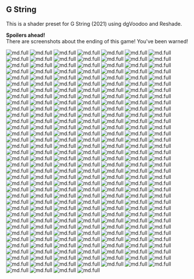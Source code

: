 <!-- {
    "img": "screenshots/gstring/gstring_2023-06-18_23-26-02.jpg",
    "desc": "G String + dgVoodoo + ReShade"
} -->

## G String

This is a shader preset for G String (2021) using dgVoodoo and Reshade.

**Spoilers ahead!**  
There are screenshots about the ending of this game! You've been warned!


![md.full](gstring/gstring_2023-04-25_01-44-30.jpg)
![md.full](gstring/gstring_2023-04-25_01-46-41.jpg)
![md.full](gstring/gstring_2023-04-25_01-54-40.jpg)
![md.full](gstring/gstring_2023-04-25_01-58-31.jpg)
![md.full](gstring/gstring_2023-04-25_01-59-22.jpg)
![md.full](gstring/gstring_2023-04-25_02-01-36.jpg)
![md.full](gstring/gstring_2023-04-25_02-02-47.jpg)
![md.full](gstring/gstring_2023-04-25_02-06-18.jpg)
![md.full](gstring/gstring_2023-04-29_00-51-45.jpg)
![md.full](gstring/gstring_2023-04-29_01-23-07.jpg)
![md.full](gstring/gstring_2023-04-29_01-23-44.jpg)
![md.full](gstring/gstring_2023-04-29_01-24-42.jpg)
![md.full](gstring/gstring_2023-04-29_01-33-10.jpg)
<mdcompare full="true" ls="gstring/gstring_2023-04-29_01-51-38_original.jpg" rs="gstring/gstring_2023-04-29_01-51-38.jpg"></mdcompare>
![md.full](gstring/gstring_2023-04-29_01-53-20.jpg)
![md.full](gstring/gstring_2023-04-29_02-04-12.jpg)
![md.full](gstring/gstring_2023-04-29_02-22-47.jpg)
![md.full](gstring/gstring_2023-04-29_02-28-19.jpg)
![md.full](gstring/gstring_2023-04-29_02-29-24.jpg)
![md.full](gstring/gstring_2023-04-29_02-30-41.jpg)
![md.full](gstring/gstring_2023-04-29_02-31-34.jpg)
![md.full](gstring/gstring_2023-04-29_02-31-39.jpg)
![md.full](gstring/gstring_2023-04-29_02-34-55.jpg)
![md.full](gstring/gstring_2023-04-29_02-36-17.jpg)
![md.full](gstring/gstring_2023-05-02_23-02-23.jpg)
![md.full](gstring/gstring_2023-05-02_23-04-16.jpg)
![md.full](gstring/gstring_2023-05-02_23-04-59.jpg)
![md.full](gstring/gstring_2023-05-02_23-05-46.jpg)
![md.full](gstring/gstring_2023-05-02_23-05-53.jpg)
![md.full](gstring/gstring_2023-05-02_23-05-59.jpg)
![md.full](gstring/gstring_2023-05-02_23-06-12.jpg)
![md.full](gstring/gstring_2023-05-02_23-06-19.jpg)
![md.full](gstring/gstring_2023-05-02_23-06-34.jpg)
![md.full](gstring/gstring_2023-05-02_23-06-42.jpg)
![md.full](gstring/gstring_2023-05-02_23-09-18.jpg)
![md.full](gstring/gstring_2023-05-02_23-39-26.jpg)
![md.full](gstring/gstring_2023-05-02_23-40-33.jpg)
![md.full](gstring/gstring_2023-05-02_23-40-45.jpg)
![md.full](gstring/gstring_2023-05-02_23-42-27.jpg)
![md.full](gstring/gstring_2023-05-02_23-43-02.jpg)
![md.full](gstring/gstring_2023-05-02_23-44-13.jpg)
<mdcompare full="true" ls="gstring/gstring_2023-05-02_23-54-42_original.jpg" rs="gstring/gstring_2023-05-02_23-54-42.jpg"></mdcompare>
![md.full](gstring/gstring_2023-05-03_00-00-31.jpg)
![md.full](gstring/gstring_2023-05-03_00-01-45.jpg)
![md.full](gstring/gstring_2023-05-04_00-10-43.jpg)
![md.full](gstring/gstring_2023-05-04_00-51-16.jpg)
![md.full](gstring/gstring_2023-05-04_00-55-24.jpg)
![md.full](gstring/gstring_2023-05-04_00-58-41.jpg)
![md.full](gstring/gstring_2023-05-04_01-30-53.jpg)
![md.full](gstring/gstring_2023-05-04_01-35-38.jpg)
![md.full](gstring/gstring_2023-05-04_01-40-49.jpg)
![md.full](gstring/gstring_2023-05-04_01-44-25.jpg)
![md.full](gstring/gstring_2023-05-04_01-47-49.jpg)
![md.full](gstring/gstring_2023-05-04_22-32-09.jpg)
![md.full](gstring/gstring_2023-05-04_23-00-19.jpg)
![md.full](gstring/gstring_2023-05-04_23-03-17.jpg)
![md.full](gstring/gstring_2023-05-04_23-03-22.jpg)
![md.full](gstring/gstring_2023-05-04_23-04-24.jpg)
<mdcompare full="true" ls="gstring/gstring_2023-05-04_23-08-17_original.jpg" rs="gstring/gstring_2023-05-04_23-08-17.jpg"></mdcompare>
<mdcompare full="true" ls="gstring/gstring_2023-05-04_23-08-40_original.jpg" rs="gstring/gstring_2023-05-04_23-08-40.jpg"></mdcompare>
<mdcompare full="true" ls="gstring/gstring_2023-05-04_23-08-59_original.jpg" rs="gstring/gstring_2023-05-04_23-08-59.jpg"></mdcompare>
<mdcompare full="true" ls="gstring/gstring_2023-05-04_23-09-03_original.jpg" rs="gstring/gstring_2023-05-04_23-09-03.jpg"></mdcompare>
![md.full](gstring/gstring_2023-05-04_23-12-12.jpg)
![md.full](gstring/gstring_2023-05-04_23-15-49.jpg)
![md.full](gstring/gstring_2023-05-04_23-18-48.jpg)
![md.full](gstring/gstring_2023-05-07_20-32-50.jpg)
![md.full](gstring/gstring_2023-05-07_20-34-01.jpg)
![md.full](gstring/gstring_2023-05-07_20-36-31.jpg)
<mdcompare full="true" ls="gstring/gstring_2023-05-07_21-29-54_original.jpg" rs="gstring/gstring_2023-05-07_21-29-54.jpg"></mdcompare>
<mdcompare full="true" ls="gstring/gstring_2023-05-07_21-30-05_original.jpg" rs="gstring/gstring_2023-05-07_21-30-05.jpg"></mdcompare>
<mdcompare full="true" ls="gstring/gstring_2023-05-07_21-30-07_original.jpg" rs="gstring/gstring_2023-05-07_21-30-07.jpg"></mdcompare>
![md.full](gstring/gstring_2023-05-07_21-30-53.jpg)
![md.full](gstring/gstring_2023-05-07_21-31-47.jpg)
<mdcompare full="true" ls="gstring/gstring_2023-05-07_21-31-52_original.jpg" rs="gstring/gstring_2023-05-07_21-31-52.jpg"></mdcompare>
![md.full](gstring/gstring_2023-05-07_21-32-26.jpg)
![md.full](gstring/gstring_2023-05-07_21-32-31.jpg)
![md.full](gstring/gstring_2023-05-07_21-33-04.jpg)
![md.full](gstring/gstring_2023-05-07_21-35-31.jpg)
![md.full](gstring/gstring_2023-05-07_21-35-41.jpg)
![md.full](gstring/gstring_2023-05-07_21-37-20.jpg)
![md.full](gstring/gstring_2023-05-07_21-38-55.jpg)
![md.full](gstring/gstring_2023-05-07_21-39-10.jpg)
![md.full](gstring/gstring_2023-05-07_21-39-46.jpg)
![md.full](gstring/gstring_2023-05-07_21-43-24.jpg)
![md.full](gstring/gstring_2023-05-07_21-47-11.jpg)
![md.full](gstring/gstring_2023-05-07_21-49-01.jpg)
![md.full](gstring/gstring_2023-05-07_21-52-02.jpg)
![md.full](gstring/gstring_2023-05-07_21-53-20.jpg)
![md.full](gstring/gstring_2023-05-07_21-54-26.jpg)
![md.full](gstring/gstring_2023-05-07_21-55-50.jpg)
![md.full](gstring/gstring_2023-05-07_21-57-23.jpg)
![md.full](gstring/gstring_2023-05-07_21-57-34.jpg)
![md.full](gstring/gstring_2023-05-07_21-58-49.jpg)
![md.full](gstring/gstring_2023-05-07_21-59-10.jpg)
![md.full](gstring/gstring_2023-05-07_21-59-23.jpg)
![md.full](gstring/gstring_2023-05-07_22-00-54.jpg)
![md.full](gstring/gstring_2023-05-07_22-01-27.jpg)
![md.full](gstring/gstring_2023-05-07_22-04-54.jpg)
![md.full](gstring/gstring_2023-05-07_22-20-51.jpg)
![md.full](gstring/gstring_2023-05-07_22-22-16.jpg)
![md.full](gstring/gstring_2023-05-07_22-24-55.jpg)
![md.full](gstring/gstring_2023-05-07_22-31-36.jpg)
![md.full](gstring/gstring_2023-05-07_22-41-08.jpg)
![md.full](gstring/gstring_2023-05-07_22-48-20.jpg)
![md.full](gstring/gstring_2023-05-07_23-01-32.jpg)
![md.full](gstring/gstring_2023-05-07_23-03-54.jpg)
![md.full](gstring/gstring_2023-05-07_23-11-08.jpg)
![md.full](gstring/gstring_2023-05-07_23-11-15.jpg)
![md.full](gstring/gstring_2023-05-07_23-12-01.jpg)
![md.full](gstring/gstring_2023-05-07_23-12-45.jpg)
![md.full](gstring/gstring_2023-05-07_23-13-19.jpg)
![md.full](gstring/gstring_2023-05-07_23-13-52.jpg)
![md.full](gstring/gstring_2023-05-07_23-14-11.jpg)
![md.full](gstring/gstring_2023-05-07_23-21-01.jpg)
![md.full](gstring/gstring_2023-05-07_23-23-17.jpg)
![md.full](gstring/gstring_2023-05-07_23-26-43.jpg)
![md.full](gstring/gstring_2023-05-07_23-36-05.jpg)
![md.full](gstring/gstring_2023-05-07_23-44-01.jpg)
![md.full](gstring/gstring_2023-05-07_23-44-06.jpg)
![md.full](gstring/gstring_2023-05-08_00-00-07.jpg)
![md.full](gstring/gstring_2023-05-08_00-01-40.jpg)
![md.full](gstring/gstring_2023-05-08_00-02-01.jpg)
![md.full](gstring/gstring_2023-05-08_00-03-07.jpg)
![md.full](gstring/gstring_2023-05-08_00-07-59.jpg)
<mdcompare full="true" ls="gstring/gstring_2023-05-08_00-22-04_original.jpg" rs="gstring/gstring_2023-05-08_00-22-04.jpg"></mdcompare>
<mdcompare full="true" ls="gstring/gstring_2023-05-08_00-22-08_original.jpg" rs="gstring/gstring_2023-05-08_00-22-08.jpg"></mdcompare>
![md.full](gstring/gstring_2023-05-08_00-28-39.jpg)
![md.full](gstring/gstring_2023-05-09_00-18-02.jpg)
![md.full](gstring/gstring_2023-05-09_00-18-08.jpg)
![md.full](gstring/gstring_2023-05-09_00-18-37.jpg)
![md.full](gstring/gstring_2023-05-09_00-23-18.jpg)
![md.full](gstring/gstring_2023-05-09_00-52-53.jpg)
![md.full](gstring/gstring_2023-05-09_00-53-03.jpg)
![md.full](gstring/gstring_2023-05-09_00-57-52.jpg)
![md.full](gstring/gstring_2023-05-09_01-12-41.jpg)
![md.full](gstring/gstring_2023-05-09_01-14-25.jpg)
![md.full](gstring/gstring_2023-05-09_01-21-32.jpg)
![md.full](gstring/gstring_2023-05-09_01-27-02.jpg)
![md.full](gstring/gstring_2023-05-09_01-32-50.jpg)
![md.full](gstring/gstring_2023-05-13_00-47-50.jpg)
![md.full](gstring/gstring_2023-05-13_00-48-30.jpg)
![md.full](gstring/gstring_2023-05-13_00-54-26.jpg)
![md.full](gstring/gstring_2023-05-13_00-54-39.jpg)
![md.full](gstring/gstring_2023-05-13_00-56-26.jpg)
![md.full](gstring/gstring_2023-05-13_00-56-44.jpg)
![md.full](gstring/gstring_2023-05-13_00-56-51.jpg)
![md.full](gstring/gstring_2023-05-14_21-39-18.jpg)
![md.full](gstring/gstring_2023-05-14_21-40-55.jpg)
![md.full](gstring/gstring_2023-05-14_22-01-06.jpg)
![md.full](gstring/gstring_2023-05-14_22-07-14.jpg)
![md.full](gstring/gstring_2023-05-14_22-11-31.jpg)
![md.full](gstring/gstring_2023-05-14_22-13-39.jpg)
![md.full](gstring/gstring_2023-06-10_22-02-46.jpg)
![md.full](gstring/gstring_2023-06-10_22-12-36.jpg)
![md.full](gstring/gstring_2023-06-10_22-27-55.jpg)
![md.full](gstring/gstring_2023-06-10_22-38-36.jpg)
<mdcompare full="true" ls="gstring/gstring_2023-06-10_22-40-38_original.jpg" rs="gstring/gstring_2023-06-10_22-40-38.jpg"></mdcompare>
<mdcompare full="true" ls="gstring/gstring_2023-06-10_22-40-58_original.jpg" rs="gstring/gstring_2023-06-10_22-40-58.jpg"></mdcompare>
<mdcompare full="true" ls="gstring/gstring_2023-06-10_22-41-05_original.jpg" rs="gstring/gstring_2023-06-10_22-41-05.jpg"></mdcompare>
<mdcompare full="true" ls="gstring/gstring_2023-06-10_22-41-32_original.jpg" rs="gstring/gstring_2023-06-10_22-41-32.jpg"></mdcompare>
<mdcompare full="true" ls="gstring/gstring_2023-06-10_22-41-59_original.jpg" rs="gstring/gstring_2023-06-10_22-41-59.jpg"></mdcompare>
![md.full](gstring/gstring_2023-06-10_22-43-09.jpg)
![md.full](gstring/gstring_2023-06-10_22-44-29.jpg)
![md.full](gstring/gstring_2023-06-10_22-57-46.jpg)
![md.full](gstring/gstring_2023-06-10_23-01-31.jpg)
![md.full](gstring/gstring_2023-06-10_23-19-39.jpg)
![md.full](gstring/gstring_2023-06-10_23-20-57.jpg)
![md.full](gstring/gstring_2023-06-10_23-23-27.jpg)
![md.full](gstring/gstring_2023-06-10_23-37-26.jpg)
![md.full](gstring/gstring_2023-06-10_23-48-13.jpg)
![md.full](gstring/gstring_2023-06-10_23-48-47.jpg)
![md.full](gstring/gstring_2023-06-10_23-50-55.jpg)
![md.full](gstring/gstring_2023-06-10_23-52-10.jpg)
![md.full](gstring/gstring_2023-06-10_23-52-57.jpg)
![md.full](gstring/gstring_2023-06-10_23-55-00.jpg)
![md.full](gstring/gstring_2023-06-10_23-56-34.jpg)
![md.full](gstring/gstring_2023-06-10_23-58-02.jpg)
![md.full](gstring/gstring_2023-06-10_23-59-35.jpg)
![md.full](gstring/gstring_2023-06-11_00-10-04.jpg)
![md.full](gstring/gstring_2023-06-11_00-12-01.jpg)
![md.full](gstring/gstring_2023-06-11_00-27-47.jpg)
![md.full](gstring/gstring_2023-06-11_23-37-23.jpg)
![md.full](gstring/gstring_2023-06-11_23-38-17.jpg)
![md.full](gstring/gstring_2023-06-11_23-40-43.jpg)
![md.full](gstring/gstring_2023-06-11_23-43-21.jpg)
![md.full](gstring/gstring_2023-06-12_00-08-18.jpg)
![md.full](gstring/gstring_2023-06-12_00-11-46.jpg)
![md.full](gstring/gstring_2023-06-12_20-38-32.jpg)
![md.full](gstring/gstring_2023-06-12_20-39-54.jpg)
![md.full](gstring/gstring_2023-06-12_20-40-17.jpg)
![md.full](gstring/gstring_2023-06-12_20-41-25.jpg)
![md.full](gstring/gstring_2023-06-12_20-47-31.jpg)
![md.full](gstring/gstring_2023-06-12_20-48-30.jpg)
![md.full](gstring/gstring_2023-06-12_20-48-59.jpg)
![md.full](gstring/gstring_2023-06-12_20-50-51.jpg)
![md.full](gstring/gstring_2023-06-12_20-51-28.jpg)
![md.full](gstring/gstring_2023-06-12_20-53-16.jpg)
![md.full](gstring/gstring_2023-06-12_20-53-54.jpg)
![md.full](gstring/gstring_2023-06-12_21-05-41.jpg)
![md.full](gstring/gstring_2023-06-12_21-05-55.jpg)
![md.full](gstring/gstring_2023-06-12_21-06-20.jpg)
![md.full](gstring/gstring_2023-06-12_21-07-04.jpg)
![md.full](gstring/gstring_2023-06-12_21-08-33.jpg)
![md.full](gstring/gstring_2023-06-12_21-08-52.jpg)
![md.full](gstring/gstring_2023-06-12_21-10-40.jpg)
![md.full](gstring/gstring_2023-06-12_21-11-40.jpg)
![md.full](gstring/gstring_2023-06-12_21-12-50.jpg)
![md.full](gstring/gstring_2023-06-12_21-13-04.jpg)
![md.full](gstring/gstring_2023-06-12_21-13-22.jpg)
![md.full](gstring/gstring_2023-06-12_21-14-11.jpg)
![md.full](gstring/gstring_2023-06-12_21-16-18.jpg)
![md.full](gstring/gstring_2023-06-14_23-56-18.jpg)
![md.full](gstring/gstring_2023-06-15_00-13-17.jpg)
![md.full](gstring/gstring_2023-06-15_00-19-24.jpg)
![md.full](gstring/gstring_2023-06-15_00-22-34.jpg)
![md.full](gstring/gstring_2023-06-15_00-28-16.jpg)
![md.full](gstring/gstring_2023-06-15_00-36-43.jpg)
![md.full](gstring/gstring_2023-06-15_00-42-53.jpg)
![md.full](gstring/gstring_2023-06-15_00-45-45.jpg)
![md.full](gstring/gstring_2023-06-15_00-45-47.jpg)
<mdcompare full="true" ls="gstring/gstring_2023-06-15_01-00-13_original.jpg" rs="gstring/gstring_2023-06-15_01-00-13.jpg"></mdcompare>
<mdcompare full="true" ls="gstring/gstring_2023-06-15_01-00-25_original.jpg" rs="gstring/gstring_2023-06-15_01-00-25.jpg"></mdcompare>
![md.full](gstring/gstring_2023-06-15_20-50-21.jpg)
![md.full](gstring/gstring_2023-06-15_21-20-34.jpg)
![md.full](gstring/gstring_2023-06-15_21-22-43.jpg)
![md.full](gstring/gstring_2023-06-15_21-23-22.jpg)
![md.full](gstring/gstring_2023-06-15_21-26-01.jpg)
![md.full](gstring/gstring_2023-06-15_21-29-32.jpg)
![md.full](gstring/gstring_2023-06-15_21-31-31.jpg)
![md.full](gstring/gstring_2023-06-15_21-33-34.jpg)
![md.full](gstring/gstring_2023-06-15_21-34-39.jpg)
![md.full](gstring/gstring_2023-06-15_21-36-24.jpg)
![md.full](gstring/gstring_2023-06-15_21-36-30.jpg)
![md.full](gstring/gstring_2023-06-18_23-02-03.jpg)
![md.full](gstring/gstring_2023-06-18_23-25-05.jpg)
<mdcompare full="true" ls="gstring/gstring_2023-06-18_23-25-42_original.jpg" rs="gstring/gstring_2023-06-18_23-25-42.jpg"></mdcompare>
![md.full](gstring/gstring_2023-06-18_23-26-02.jpg)
![md.full](gstring/gstring_2023-06-18_23-27-58.jpg)
![md.full](gstring/gstring_2023-06-18_23-28-30.jpg)
![md.full](gstring/gstring_2023-06-18_23-28-57.jpg)
![md.full](gstring/gstring_2023-06-18_23-30-51.jpg)
![md.full](gstring/gstring_2023-06-18_23-33-34.jpg)
![md.full](gstring/gstring_2023-06-18_23-35-52.jpg)
![md.full](gstring/gstring_2023-06-18_23-43-34.jpg)
![md.full](gstring/gstring_2023-06-18_23-49-22.jpg)
![md.full](gstring/gstring_2023-06-18_23-52-44.jpg)
![md.full](gstring/gstring_2023-06-18_23-53-44.jpg)
![md.full](gstring/gstring_2023-06-18_23-54-00.jpg)
![md.full](gstring/gstring_2023-06-18_23-54-19.jpg)
![md.full](gstring/gstring_2023-06-18_23-55-24.jpg)
![md.full](gstring/gstring_2023-06-18_23-56-35.jpg)
![md.full](gstring/gstring_2023-06-19_00-17-06.jpg)
![md.full](gstring/gstring_2023-06-19_00-26-28.jpg)
![md.full](gstring/gstring_2023-06-19_00-34-47.jpg)
![md.full](gstring/gstring_2023-06-19_00-35-30.jpg)
<mdcompare full="true" ls="gstring/gstring_2023-06-19_00-43-31_original.jpg" rs="gstring/gstring_2023-06-19_00-43-31.jpg"></mdcompare>
![md.full](gstring/gstring_2023-06-19_00-45-26.jpg)
![md.full](gstring/gstring_2023-06-19_00-45-57.jpg)
![md.full](gstring/gstring_2023-06-19_00-46-55.jpg)
![md.full](gstring/gstring_2023-06-19_00-51-47.jpg)
![md.full](gstring/gstring_2023-06-19_00-52-00.jpg)
<mdcompare full="true" ls="gstring/gstring_2023-06-19_01-04-06_original.jpg" rs="gstring/gstring_2023-06-19_01-04-06.jpg"></mdcompare>
<mdcompare full="true" ls="gstring/gstring_2023-06-19_01-04-22_original.jpg" rs="gstring/gstring_2023-06-19_01-04-22.jpg"></mdcompare>
![md.full](gstring/gstring_2023-06-19_01-09-27.jpg)
![md.full](gstring/gstring_2023-06-19_01-10-13.jpg)
![md.full](gstring/gstring_2023-06-19_01-11-37.jpg)
<mdcompare full="true" ls="gstring/gstring_2023-06-19_01-12-42_original.jpg" rs="gstring/gstring_2023-06-19_01-12-42.jpg"></mdcompare>
<mdcompare full="true" ls="gstring/gstring_2023-06-19_01-12-53_original.jpg" rs="gstring/gstring_2023-06-19_01-12-53.jpg"></mdcompare>
![md.full](gstring/gstring_2023-06-19_01-15-28.jpg)
![md.full](gstring/gstring_2023-06-19_01-16-09.jpg)
![md.full](gstring/gstring_2023-06-19_01-16-18.jpg)
![md.full](gstring/gstring_2023-06-19_01-16-48.jpg)
![md.full](gstring/gstring_2023-06-19_01-17-01.jpg)
![md.full](gstring/gstring_2023-06-19_01-17-04.jpg)
